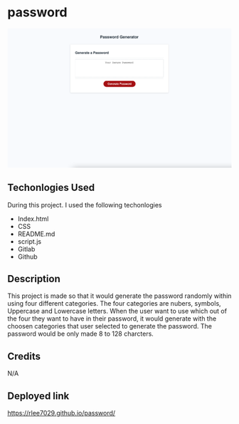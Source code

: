 # password

![site](./assets/images/IMG%201.JPEG)

## Techonlogies Used
During this project. I used the following techonlogies 
- Index.html 
- CSS 
- README.md 
- script.js
- Gitlab 
- Github

## Description
 This project is made so that it would generate the password randomly within using four different categories. The four categories are nubers, symbols, Uppercase and Lowercase letters. When the user want to use which out of the four they want to have in their password, it would generate with the choosen categories that user selected to generate the password. The password would be only made 8 to 128 charcters. 

## Credits
N/A

## Deployed link
https://rlee7029.github.io/password/
